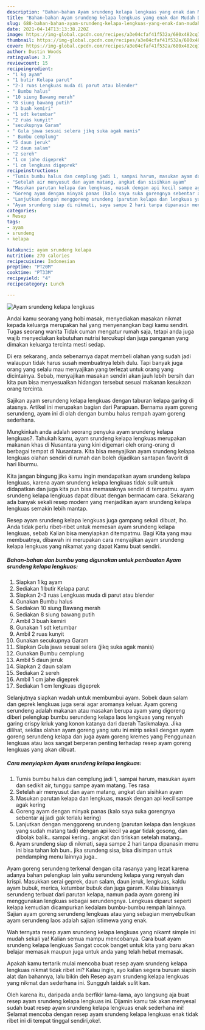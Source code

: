 ```yaml
---
description: "Bahan-bahan Ayam srundeng kelapa lengkuas yang enak dan Mudah Dibuat"
title: "Bahan-bahan Ayam srundeng kelapa lengkuas yang enak dan Mudah Dibuat"
slug: 688-bahan-bahan-ayam-srundeng-kelapa-lengkuas-yang-enak-dan-mudah-dibuat
date: 2021-04-14T13:13:38.220Z
image: https://img-global.cpcdn.com/recipes/a3e04cfaf41f532a/680x482cq70/ayam-srundeng-kelapa-lengkuas-foto-resep-utama.jpg
thumbnail: https://img-global.cpcdn.com/recipes/a3e04cfaf41f532a/680x482cq70/ayam-srundeng-kelapa-lengkuas-foto-resep-utama.jpg
cover: https://img-global.cpcdn.com/recipes/a3e04cfaf41f532a/680x482cq70/ayam-srundeng-kelapa-lengkuas-foto-resep-utama.jpg
author: Dustin Woods
ratingvalue: 3.7
reviewcount: 15
recipeingredient:
- "1 kg ayam"
- "1 butir Kelapa parut"
- "2-3 ruas Lengkuas muda di parut atau blender"
- " Bumbu halus"
- "10 siung Bawang merah"
- "8 siung bawang putih"
- "3 buah kemiri"
- "1 sdt ketumbar"
- "2 ruas kunyit"
- "secukupnya Garam"
- " Gula jawa sesuai selera jikq suka agak manis"
- " Bumbu cemplung"
- "5 daun jeruk"
- "2 daun salam"
- "2 sereh"
- "1 cm jahe digeprek"
- "1 cm lengkuas digeprek"
recipeinstructions:
- "Tumis bumbu halus dan cemplung jadi 1, sampai harum, masukan ayam dan sedikit air, tunggu sampe ayam matang. Tes rasa"
- "Setelah air menyusut dan ayam matang, angkat dan sisihkan ayam"
- "Masukan parutan kelapa dan lengkuas, masak dengan api kecil sampe agak kering"
- "Goreng ayam dengan minyak panas (kalo saya suka gorengnya sebentar aj jadi gak terlalu kering)"
- "Lanjutkan dengan menggoreng srundeng (parutan kelapa dan lengkuas yang sudah matang tadi) dengan api kecil ya agar tidak gosong, dan dibolak balik.. sampai kering.. angkat dan tiriskan setelah matang.."
- "Ayam srundeng siap di nikmati, saya sampe 2 hari tanpa dipanasin menu ini bisa tahan loh bun.. jika srundeng sisa, bisa disimpan untuk pendamping menu lainnya juga.."
categories:
- Resep
tags:
- ayam
- srundeng
- kelapa

katakunci: ayam srundeng kelapa 
nutrition: 270 calories
recipecuisine: Indonesian
preptime: "PT20M"
cooktime: "PT33M"
recipeyield: "4"
recipecategory: Lunch

---
```



![Ayam srundeng kelapa lengkuas](https://img-global.cpcdn.com/recipes/a3e04cfaf41f532a/680x482cq70/ayam-srundeng-kelapa-lengkuas-foto-resep-utama.jpg)

Andai kamu seorang yang hobi masak, menyediakan masakan nikmat kepada keluarga merupakan hal yang menyenangkan bagi kamu sendiri. Tugas seorang  wanita Tidak cuman mengatur rumah saja, tetapi anda juga wajib menyediakan kebutuhan nutrisi tercukupi dan juga panganan yang dimakan keluarga tercinta mesti sedap.

Di era  sekarang, anda sebenarnya dapat membeli olahan yang sudah jadi walaupun tidak harus susah membuatnya lebih dulu. Tapi banyak juga orang yang selalu mau menyajikan yang terlezat untuk orang yang dicintainya. Sebab, menyajikan masakan sendiri akan jauh lebih bersih dan kita pun bisa menyesuaikan hidangan tersebut sesuai makanan kesukaan orang tercinta. 

Sajikan ayam serundeng kelapa lengkuas dengan taburan kelapa garing di atasnya. Artikel ini merupakan bagian dari Parapuan. Bernama ayam goreng serundeng, ayam ini di olah dengan bumbu halus rempah ayam goreng sederhana.

Mungkinkah anda adalah seorang penyuka ayam srundeng kelapa lengkuas?. Tahukah kamu, ayam srundeng kelapa lengkuas merupakan makanan khas di Nusantara yang kini digemari oleh orang-orang di berbagai tempat di Nusantara. Kita bisa menyajikan ayam srundeng kelapa lengkuas olahan sendiri di rumah dan boleh dijadikan santapan favorit di hari liburmu.

Kita jangan bingung jika kamu ingin mendapatkan ayam srundeng kelapa lengkuas, karena ayam srundeng kelapa lengkuas tidak sulit untuk didapatkan dan juga kita pun bisa memasaknya sendiri di tempatmu. ayam srundeng kelapa lengkuas dapat dibuat dengan bermacam cara. Sekarang ada banyak sekali resep modern yang menjadikan ayam srundeng kelapa lengkuas semakin lebih mantap.

Resep ayam srundeng kelapa lengkuas juga gampang sekali dibuat, lho. Anda tidak perlu ribet-ribet untuk memesan ayam srundeng kelapa lengkuas, sebab Kalian bisa menyiapkan ditempatmu. Bagi Kita yang mau membuatnya, dibawah ini merupakan cara menyajikan ayam srundeng kelapa lengkuas yang nikamat yang dapat Kamu buat sendiri.

<!--inarticleads1-->

##### Bahan-bahan dan bumbu yang digunakan untuk pembuatan Ayam srundeng kelapa lengkuas:

1. Siapkan 1 kg ayam
1. Sediakan 1 butir Kelapa parut
1. Siapkan 2-3 ruas Lengkuas muda di parut atau blender
1. Gunakan  Bumbu halus
1. Sediakan 10 siung Bawang merah
1. Sediakan 8 siung bawang putih
1. Ambil 3 buah kemiri
1. Gunakan 1 sdt ketumbar
1. Ambil 2 ruas kunyit
1. Gunakan secukupnya Garam
1. Siapkan  Gula jawa sesuai selera (jikq suka agak manis)
1. Gunakan  Bumbu cemplung
1. Ambil 5 daun jeruk
1. Siapkan 2 daun salam
1. Sediakan 2 sereh
1. Ambil 1 cm jahe digeprek
1. Sediakan 1 cm lengkuas digeprek


Selanjutnya siapkan wadah untuk membumbui ayam. Sobek daun salam dan geprek lengkuas juga serai agar aromanya keluar. Ayam goreng serundeng adalah makanan atau masakan berupa ayam yang digoreng diberi pelengkap bumbu serundeng kelapa laos lengkuas yang renyah garing crispy kriuk yang konon katanya dari daerah Tasikmalaya. Jika dilihat, sekilas olahan ayam goreng yang satu ini mirip sekali dengan ayam goreng serundeng kelapa dan juga ayam goreng kremes yang Penggunaan lengkuas atau laos sangat berperan penting terhadap resep ayam goreng lengkuas yang akan dibuat. 

<!--inarticleads2-->

##### Cara menyiapkan Ayam srundeng kelapa lengkuas:

1. Tumis bumbu halus dan cemplung jadi 1, sampai harum, masukan ayam dan sedikit air, tunggu sampe ayam matang. Tes rasa
1. Setelah air menyusut dan ayam matang, angkat dan sisihkan ayam
1. Masukan parutan kelapa dan lengkuas, masak dengan api kecil sampe agak kering
1. Goreng ayam dengan minyak panas (kalo saya suka gorengnya sebentar aj jadi gak terlalu kering)
1. Lanjutkan dengan menggoreng srundeng (parutan kelapa dan lengkuas yang sudah matang tadi) dengan api kecil ya agar tidak gosong, dan dibolak balik.. sampai kering.. angkat dan tiriskan setelah matang..
1. Ayam srundeng siap di nikmati, saya sampe 2 hari tanpa dipanasin menu ini bisa tahan loh bun.. jika srundeng sisa, bisa disimpan untuk pendamping menu lainnya juga..


Ayam goreng serundeng terkenal dengan cita rasanya yang lezat karena adanya bahan pelengkap lain yaitu serundeng kelapa yang renyah dan krispi. Masukkan serai geprek, daun salam, daun jeruk, lengkuas, kaldu ayam bubuk, merica, ketumbar bubuk dan juga garam. Kalau biasanya serundeng terbuat dari parutan kelapa, namun pada ayam goreng ini menggunakan lengkuas sebagai serundengnya. Lengkuas diparut seperti kelapa kemudian dicampurkan kedalam bumbu-bumbu rempah lainnya. Sajian ayam goreng serundeng lengkuas atau yang sebagian menyebutkan ayam serundeng laos adalah sajian istimewa yang enak. 

Wah ternyata resep ayam srundeng kelapa lengkuas yang nikamt simple ini mudah sekali ya! Kalian semua mampu mencobanya. Cara buat ayam srundeng kelapa lengkuas Sangat cocok banget untuk kita yang baru akan belajar memasak maupun juga untuk anda yang telah hebat memasak.

Apakah kamu tertarik mulai mencoba buat resep ayam srundeng kelapa lengkuas nikmat tidak ribet ini? Kalau ingin, ayo kalian segera buruan siapin alat dan bahannya, lalu bikin deh Resep ayam srundeng kelapa lengkuas yang nikmat dan sederhana ini. Sungguh taidak sulit kan. 

Oleh karena itu, daripada anda berfikir lama-lama, ayo langsung aja buat resep ayam srundeng kelapa lengkuas ini. Dijamin kamu tak akan menyesal sudah buat resep ayam srundeng kelapa lengkuas enak sederhana ini! Selamat mencoba dengan resep ayam srundeng kelapa lengkuas enak tidak ribet ini di tempat tinggal sendiri,oke!.

